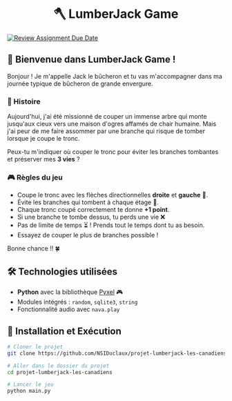 <h1 align="center">🪓 LumberJack Game</h1>

[![Review Assignment Due Date](https://classroom.github.com/assets/deadline-readme-button-22041afd0340ce965d47ae6ef1cefeee28c7c493a6346c4f15d667ab976d596c.svg)](https://classroom.github.com/a/wmvyn6Kh)

## 🌲 Bienvenue dans **LumberJack Game** !

Bonjour ! Je m'appelle Jack le bûcheron et tu vas m'accompagner dans ma journée typique de bûcheron de grande envergure.

### 🏰 Histoire
Aujourd'hui, j'ai été missionné de couper un immense arbre qui monte jusqu'aux cieux vers une maison d'ogres affamés de chair humaine. Mais j'ai peur de me faire assommer par une branche qui risque de tomber lorsque je coupe le tronc.

Peux-tu m'indiquer où couper le tronc pour éviter les branches tombantes et préserver mes **3 vies** ?

### 🎮 Règles du jeu
- Coupe le tronc avec les flèches directionnelles **droite** et **gauche** 🏹.
- Évite les branches qui tombent à chaque étage 🌿.
- Chaque tronc coupé correctement te donne **+1 point**.
- Si une branche te tombe dessus, tu perds une vie ❌
- Pas de limite de temps ⏳ ! Prends tout le temps dont tu as besoin.
- Essayez de couper le plus de branches possible !

Bonne chance !! 🍀

## 🛠 Technologies utilisées
- **Python** avec la bibliothèque [Pyxel](https://github.com/kitao/pyxel) 🎮
- Modules intégrés : `random`, `sqlite3`, `string`
- Fonctionnalité audio avec `nava.play`

## 🚀 Installation et Exécution

```sh
# Cloner le projet
git clone https://github.com/NSIDuclaux/projet-lumberjack-les-canadiens.git

# Aller dans le dossier du projet
cd projet-lumberjack-les-canadiens

# Lancer le jeu
python main.py
